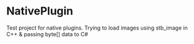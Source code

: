# NativePlugin
Test project for native plugins. Trying to load images using stb_image in C++ &amp; passing byte[] data to C#
